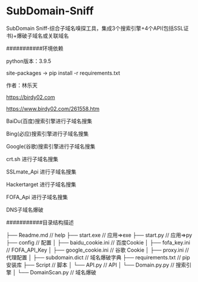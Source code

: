 # SubDomain-Sniff
SubDomain Sniff-综合子域名嗅探工具，集成3个搜索引擎+4个API(包括SSL证书)+爆破子域名或关联域名

###########环境依赖

python版本：3.9.5

site-packages -> pip install -r requirements.txt



作者：林乐天

https://birdy02.com

https://www.birdy02.com/261558.htm

BaiDu(百度)搜索引擎进行子域名搜集

Bing(必应)搜索引擎进行子域名搜集

Google(谷歌)搜索引擎进行子域名搜集

crt.sh 进行子域名搜集

SSLmate_Api 进行子域名搜集

Hackertarget 进行子域名搜集

FOFA_Api 进行子域名搜集

DNS子域名爆破


###########目录结构描述

 ├── Readme.md                   // help
 ├── start.exe                   // 应用=>exe
 ├── start.py                    // 应用=>py
├── config                      // 配置
│   ├── baidu_cookie.ini        // 百度Cookie
│   ├── fofa_key.ini            // FOFA_API_Key 
│   ├── google_cookie.ini       // 谷歌 Cookie
│   ├── proxy.ini               // 代理配置
│   ├── subdomain.dict          // 域名爆破字典
├── requirements.txt            // pip安装库
├── Script                      // 脚本
│   └── API.py                  // API
│   └── Domain.py.py            // 搜索引擎
│   └── DomainScan.py           // 域名爆破
